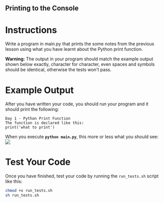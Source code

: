 ## Printing to the Console

# Instructions

Write a program in main.py that prints the some notes from the previous lesson using what you have learnt about the Python print function.

**Warning:** The output in your program should match the example output shown below exactly, character for character, even spaces and symbols should be identical, otherwise the tests won't pass.

# Example Output

After you have written your code, you should run your program and it should print the following:

```text
Day 1 - Python Print Function
The function is declared like this:
print('what to print')
```

When you execute **`python main.py`**, this more or less what you should see:
![](https://cdn.fs.teachablecdn.com/q89uzhvRTf6CZHLtxLm6)

# Test Your Code

Once you have finished, test your code by running the `run_tests.sh` script like this: 

```sh
chmod +x run_tests.sh
sh run_tests.sh
```

